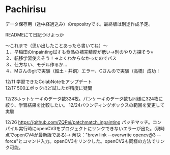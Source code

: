 # Pachirisu
データ保存用（途中経過込み）のrepositryです。最終版は別途作成予定。

READMEにて日記つけよっか

〜これまで（思い出したことあったら書いてね）〜  
１、早稲田のinpainting試すも食品の補完精度が低い→別のやり方探そう⭐︎  
２、転移学習使えそう！→よくわからなかったのでパス  
３、仕方ない、モデル作るか…  
４、Mさんのgitで実験（細土・井銅）エラー、Cさんので実験（高橋）成功！  

12/11 学習できたColabNoteをアップデート  
12/17 500エポックほど試したが精度に疑問

12/23ホットケーキのデータ数324枚。パンケーキのデータ数も同様に324枚に絞り、学習結果を比較したい。  12/24バウンディングボックスの範囲を変更して実験

12/26  https://github.com/ZQPei/patchmatch_inpainting
パッチマッチ。コンパイル実行時にopenCV3をプロジェクトにリンクできないエラーが出た。(現時点でopenCV4が最新版である)→
解決："brew link --overwrite opencv@3 --force"とコマンド入力。openCV3をリンクした。openCV2も同様の方法でリンク可能。
                         
